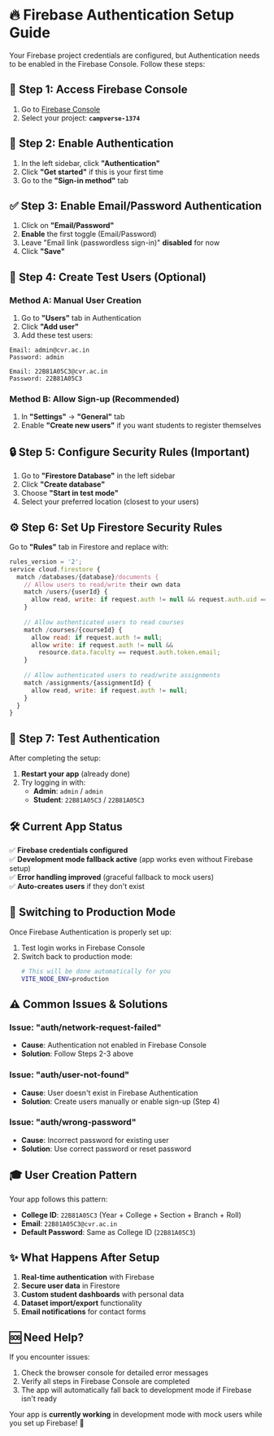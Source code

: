 # 🔥 Firebase Authentication Setup Guide

Your Firebase project credentials are configured, but Authentication needs to be enabled in the Firebase Console. Follow these steps:

## 🚀 **Step 1: Access Firebase Console**

1. Go to [Firebase Console](https://console.firebase.google.com/)
2. Select your project: **`campverse-1374`**

## 🔐 **Step 2: Enable Authentication**

1. In the left sidebar, click **"Authentication"**
2. Click **"Get started"** if this is your first time
3. Go to the **"Sign-in method"** tab

## ✅ **Step 3: Enable Email/Password Authentication**

1. Click on **"Email/Password"**
2. **Enable** the first toggle (Email/Password)
3. Leave "Email link (passwordless sign-in)" **disabled** for now
4. Click **"Save"**

## 👤 **Step 4: Create Test Users (Optional)**

### Method A: Manual User Creation
1. Go to **"Users"** tab in Authentication
2. Click **"Add user"**
3. Add these test users:

```
Email: admin@cvr.ac.in
Password: admin
```

```
Email: 22B81A05C3@cvr.ac.in  
Password: 22B81A05C3
```

### Method B: Allow Sign-up (Recommended)
1. In **"Settings"** → **"General"** tab
2. Enable **"Create new users"** if you want students to register themselves

## 🔒 **Step 5: Configure Security Rules (Important)**

1. Go to **"Firestore Database"** in the left sidebar
2. Click **"Create database"**
3. Choose **"Start in test mode"**
4. Select your preferred location (closest to your users)

## ⚙️ **Step 6: Set Up Firestore Security Rules**

Go to **"Rules"** tab in Firestore and replace with:

```javascript
rules_version = '2';
service cloud.firestore {
  match /databases/{database}/documents {
    // Allow users to read/write their own data
    match /users/{userId} {
      allow read, write: if request.auth != null && request.auth.uid == userId;
    }
    
    // Allow authenticated users to read courses
    match /courses/{courseId} {
      allow read: if request.auth != null;
      allow write: if request.auth != null && 
        resource.data.faculty == request.auth.token.email;
    }
    
    // Allow authenticated users to read/write assignments
    match /assignments/{assignmentId} {
      allow read, write: if request.auth != null;
    }
  }
}
```

## 🎯 **Step 7: Test Authentication**

After completing the setup:

1. **Restart your app** (already done)
2. Try logging in with:
   - **Admin**: `admin` / `admin`
   - **Student**: `22B81A05C3` / `22B81A05C3`

## 🛠️ **Current App Status**

✅ **Firebase credentials configured**  
✅ **Development mode fallback active** (app works even without Firebase setup)  
✅ **Error handling improved** (graceful fallback to mock users)  
✅ **Auto-creates users** if they don't exist  

## 🔄 **Switching to Production Mode**

Once Firebase Authentication is properly set up:

1. Test login works in Firebase Console
2. Switch back to production mode:
   ```bash
   # This will be done automatically for you
   VITE_NODE_ENV=production
   ```

## ⚠️ **Common Issues & Solutions**

### Issue: "auth/network-request-failed"
- **Cause**: Authentication not enabled in Firebase Console
- **Solution**: Follow Steps 2-3 above

### Issue: "auth/user-not-found"  
- **Cause**: User doesn't exist in Firebase Authentication
- **Solution**: Create users manually or enable sign-up (Step 4)

### Issue: "auth/wrong-password"
- **Cause**: Incorrect password for existing user
- **Solution**: Use correct password or reset password

## 🎓 **User Creation Pattern**

Your app follows this pattern:
- **College ID**: `22B81A05C3` (Year + College + Section + Branch + Roll)
- **Email**: `22B81A05C3@cvr.ac.in`
- **Default Password**: Same as College ID (`22B81A05C3`)

## ✨ **What Happens After Setup**

1. **Real-time authentication** with Firebase
2. **Secure user data** in Firestore
3. **Custom student dashboards** with personal data
4. **Dataset import/export** functionality
5. **Email notifications** for contact forms

## 🆘 **Need Help?**

If you encounter issues:
1. Check the browser console for detailed error messages
2. Verify all steps in Firebase Console are completed
3. The app will automatically fall back to development mode if Firebase isn't ready

Your app is **currently working** in development mode with mock users while you set up Firebase! 🎉

